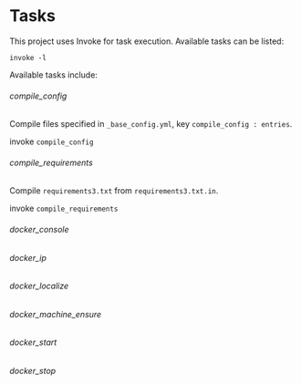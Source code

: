 # Tasks

This project uses Invoke for task execution. Available tasks can be listed:

`invoke -l`

Available tasks include:

###### compile_config

Compile files specified in `_base_config.yml`, key `compile_config : entries`.

invoke `compile_config` 

###### compile_requirements

Compile `requirements3.txt` from `requirements3.txt.in`.

invoke `compile_requirements` 

###### docker_console

###### docker_ip

###### docker_localize

###### docker_machine_ensure

###### docker_start

###### docker_stop

